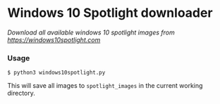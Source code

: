 # Windows 10 Spotlight downloader
*Download all available windows 10 spotlight images from https://windows10spotlight.com*

### Usage
```shell
$ python3 windows10spotlight.py
```
This will save all images to `spotlight_images` in the current working directory.
